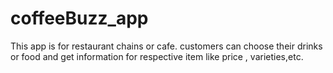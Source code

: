 # coffeeBuzz_app
This app is for restaurant chains or cafe. customers can choose their drinks or food and get information for respective item like price , varieties,etc.

